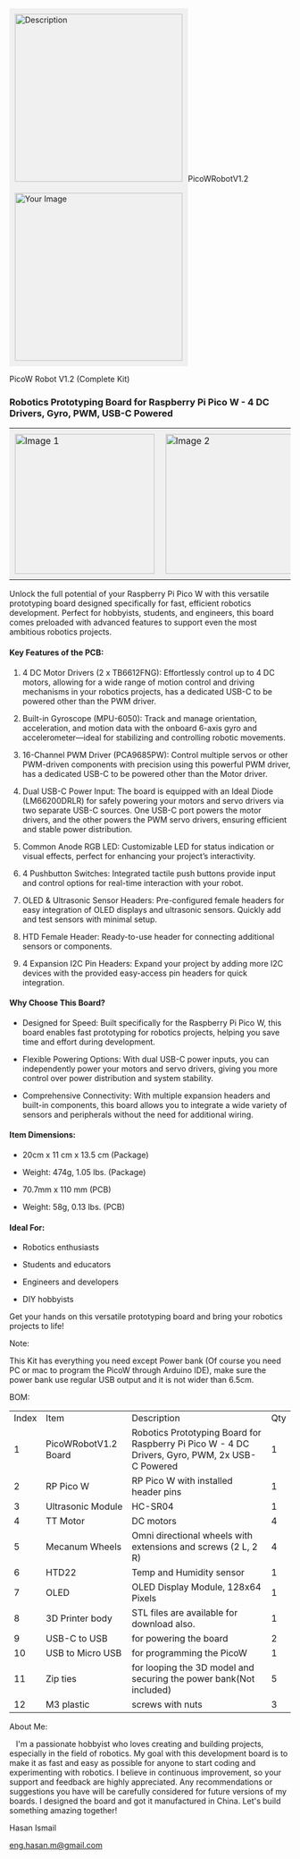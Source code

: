 



<div style="background-color: #f0f0f0; width: fit-content; display: inline-block; padding: 10px;">
    <img src="https://lh7-rt.googleusercontent.com/docsz/AD_4nXemcd4vDTq8Hjwg3V6bKfgeeLuLMgrJNAGf3GLNxYFSg7uJvSEoTQ2U1bqFoumz6fbXzz9tHiCLpYd_O4pfdmbt2zfkqe4_FfZxMleb3ccmiSnid4cDDK43GBqxSpizjvM3m90DOZDxgJ_EX1JUGElWSI2z?key=ThuSOE4uRiIPex4KaduNJA" alt="Description" width="300px">
</div>PicoWRobotV1.2

<div style="background-color: #f0f0f0; padding: 10px; display: inline-block;">
    <img src="https://lh7-rt.googleusercontent.com/docsz/AD_4nXfe03cwEspBldTlexiHw53uC8QUrdolX6sIiqCb_kPqHjAdhbJhdQu3CtZ6GjdRKKKjDgnZ8UjvXaZmwDGsTdEaCYxd9ru1hYq7_WKFM_T5-akhQLqcpGPSnv7iUO_p0s81saA6jLmniQjg9py4FNCxkA4?key=ThuSOE4uRiIPex4KaduNJA" alt="Your Image" width="300px">
</div>


PicoW Robot V1.2 (Complete Kit)

### Robotics Prototyping Board for Raspberry Pi Pico W - 4 DC Drivers, Gyro, PWM, USB-C Powered

<table>
  <tr>
    <td style="background-color: #f0f0f0; padding: 10px;">
      <img src="https://lh7-rt.googleusercontent.com/docsz/AD_4nXf2hVQUB4Pd9BXwYlzsnLqed0jwKOcTn5Rzu9bEeq0RxfFAhj44ziBIslq81qS9Gq88h43NvbqwhaOp8Qyf1RAeXnGWxMOv4VO-OZk-teTm8f1svh4cFMU0XQUAXcdK8qIa-r_LPTVdn-1gBADkBLIfxkRd?key=ThuSOE4uRiIPex4KaduNJA" alt="Image 1" width="250px">
    </td>
    <td style="background-color: #f0f0f0; padding: 10px;">
      <img src="https://lh7-rt.googleusercontent.com/docsz/AD_4nXfO9yRxLzCcNbbOWvt_zDyP8gFzUkto37-1W4vS0XieUKSk2jNB9VnIQviVdVhpBt521nRLrTv5lGwFZ6DBzYpa_vIg4l758kB3UrLDNcoy1bR7smaAUt7PLQMzI_y-iL0mfMDaJNZxHRVExTQ3aFGH4tAW?key=ThuSOE4uRiIPex4KaduNJA" alt="Image 2" width="250px">
    </td>
  </tr>
</table>


Unlock the full potential of your Raspberry Pi Pico W with this versatile prototyping board designed specifically for fast, efficient robotics development. Perfect for hobbyists, students, and engineers, this board comes preloaded with advanced features to support even the most ambitious robotics projects.

#### Key Features of the PCB:

1. 4 DC Motor Drivers (2 x TB6612FNG): Effortlessly control up to 4 DC motors, allowing for a wide range of motion control and driving mechanisms in your robotics projects, has a dedicated USB-C to be powered other than the PWM driver.
    
2. Built-in Gyroscope (MPU-6050): Track and manage orientation, acceleration, and motion data with the onboard 6-axis gyro and accelerometer—ideal for stabilizing and controlling robotic movements.
    
3. 16-Channel PWM Driver (PCA9685PW): Control multiple servos or other PWM-driven components with precision using this powerful PWM driver, has a dedicated USB-C to be powered other than the Motor driver.
    
4. Dual USB-C Power Input: The board is equipped with an Ideal Diode (LM66200DRLR) for safely powering your motors and servo drivers via two separate USB-C sources. One USB-C port powers the motor drivers, and the other powers the PWM servo drivers, ensuring efficient and stable power distribution.
    
5. Common Anode RGB LED: Customizable LED for status indication or visual effects, perfect for enhancing your project’s interactivity.
    
6. 4 Pushbutton Switches: Integrated tactile push buttons provide input and control options for real-time interaction with your robot.
    
7. OLED & Ultrasonic Sensor Headers: Pre-configured female headers for easy integration of OLED displays and ultrasonic sensors. Quickly add and test sensors with minimal setup.
    
8. HTD Female Header: Ready-to-use header for connecting additional sensors or components.
    
9. 4 Expansion I2C Pin Headers: Expand your project by adding more I2C devices with the provided easy-access pin headers for quick integration.
    

#### Why Choose This Board?

- Designed for Speed: Built specifically for the Raspberry Pi Pico W, this board enables fast prototyping for robotics projects, helping you save time and effort during development.
    
- Flexible Powering Options: With dual USB-C power inputs, you can independently power your motors and servo drivers, giving you more control over power distribution and system stability.
    
- Comprehensive Connectivity: With multiple expansion headers and built-in components, this board allows you to integrate a wide variety of sensors and peripherals without the need for additional wiring.
    

#### Item Dimensions:

- 20cm x 11 cm x 13.5 cm (Package)
    
- Weight: 474g, 1.05 lbs. (Package)
    
- 70.7mm x 110 mm (PCB)
    
- Weight: 58g, 0.13 lbs. (PCB)
    

#### Ideal For:

- Robotics enthusiasts
    
- Students and educators
    
- Engineers and developers
    
- DIY hobbyists
    

Get your hands on this versatile prototyping board and bring your robotics projects to life!



Note: 

This Kit has everything you need except Power bank (Of course you need PC or mac to program the PicoW through Arduino IDE), make sure the power bank use regular USB output and it is not wider than 6.5cm.

BOM:

|   |   |   |   |
|---|---|---|---|
|Index|Item|Description|Qty|
|1|PicoWRobotV1.2 Board|Robotics Prototyping Board for Raspberry Pi Pico W - 4 DC Drivers, Gyro, PWM, 2x USB-C Powered|1|
|2|RP Pico W|RP Pico W with installed header pins|1|
|3|Ultrasonic Module|HC-SR04|1|
|4|TT Motor|DC motors|4|
|5|Mecanum Wheels|Omni directional wheels with extensions and screws (2 L, 2 R)|4|
|6|HTD22|Temp and Humidity sensor|1|
|7|OLED|OLED Display Module, 128x64 Pixels|1|
|8|3D Printer body|STL files are available for download also.|1|
|9|USB-C to USB|for powering the board|2|
|10|USB to Micro USB|for programming the PicoW|1|
|11|Zip ties|for looping the 3D model and securing the power bank(Not included)|5|
|12|M3 plastic|screws with nuts|3|

  

About Me:

  

   I'm a passionate hobbyist who loves creating and building projects, especially in the field of robotics. My goal with this development board is to make it as fast and easy as possible for anyone to start coding and experimenting with robotics. I believe in continuous improvement, so your support and feedback are highly appreciated. Any recommendations or suggestions you have will be carefully considered for future versions of my boards. I designed the board and got it manufactured in China. Let's build something amazing together! 

  

Hasan Ismail

[eng.hasan.m@gmail.com](mailto:eng.hasan.m@gmail.com)





